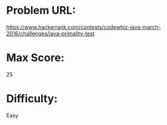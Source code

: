 # Problem URL:
https://www.hackerrank.com/contests/codewhiz-java-march-2016/challenges/java-primality-test

# Max Score:
25

# Difficulty:
Easy
